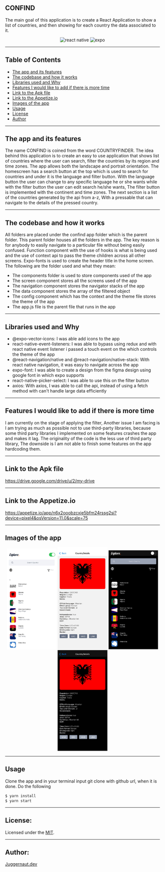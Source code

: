 ## CONFIND

The main goal of this application is to create a React Application to show a list of countries, and then showing for each country the data associated to it.

<div align="center">
  <img src="https://img.shields.io/badge/react_native-%2320232a.svg?style=for-the-badge&logo=react&logoColor=%2361DAFB" alt="react native">
  <img src="https://img.shields.io/badge/expo-1C1E24?style=for-the-badge&logo=expo&logoColor=#D04A37" alt="expo">
</div>

---

## Table of Contents

- [The app and its features](#the-app-and-its-features)
- [The codebase and how it works](#the-codebase-and-how-it-works)
- [Libraries used and Why](#libraries-used-and-why)
- [Features I would like to add if there is more time](#features-i-would-like-to-add-if-there-is-more-time)
- [Link to the Apk file](#link-to-the-apk-file)
- [Link to the Appetize.io](#link-to-the-appetize.io)
- [Images of the app](#images-of-the-app)
- [Usage](#usage)
- [License](#license)
- [Author](#author)

---

## The app and its features

The name CONFIND is coined from the word COUNTRYFINDER. The idea behind this application is to create an easy to use application that shows list of countries where the user can search, filter the countries by its region and time zones.
The app allows both the landscape and portrait orientation. The homescreen has a search button at the top which is used to search for countries and under it is the language and filter button. With the language button the user can change to any specific language he or she wants while with the filter button the user can edit search he/she wants, The filter button is implemented with the continent and time zones.
The next section is a list of the countries generated by the api from a-z, With a pressable that can navigate to the details of the pressed country.

---

## The codebase and how it works

All folders are placed under the confind app folder which is the parent folder. This parent folder houses all the folders in the app. The key reason is for anybody to easily navigate to a particular file without being easily confused. Function component with the use of hooks is what is being used and the use of context api to pass the theme children across all other screens. Expo-fonts is used to create the header title in the home screen.
The following are the folder used and what they mean:

- The components folder is used to store components used of the app
- The screen component stores all the screens used of the app
- The navigation component stores the navigator stacks of the app
- The data component stores the array of the filtered object
- The config component which has the context and the theme file stores the theme of the app
- The app.js file is the parent file that runs in the app

---

## Libraries used and Why

- @expo-vector-icons: I was able add icons to the app
- react-native-event-listeners: I was able to bypass using redux and with react native event listener i passed a touch event on the which controls the theme of the app
- @react-navigation/native and @react-navigation/native-stack: With react native navigation, it was easy to navigate across the app
- expo-font: I was able to create a design from the figma design using google font in which expo supports
- react-native-picker-select: I was able to use this on the filter button
- axios: With axios, I was able to call the api, instead of using a fetch method with can't handle large data efficiently

---

## Features I would like to add if there is more time

I am currently on the stage of applying the filter, Another issue I am facing is I am trying as much as possible not to use third-party libraries, because some third party libraries I implemented on some features crashes the app and makes it lag. The originality of the code is the less use of third party library, The downside is I am not able to finish some features on the app hardcoding them.

---

## Link to the Apk file

https://drive.google.com/drive/u/2/my-drive

---

## Link to the Appetize.io

https://appetize.io/app/n6x2ooobzcxie5bfm24rssg2si?device=pixel4&osVersion=11.0&scale=75

---

## Images of the app

<div align="center">
  <img width="32%" src="./assets/Images/White-home.jpeg">
  <img width="32%" src="./assets/Images/White-Details.jpeg">
  <img width="32%" src="./assets/Images/Dark-home.jpeg">
  <img width="32%" src="./assets/Images/Black-Details.jpeg">
</div>

---

## Usage

Clone the app and in your terminal input git clone with github url, when it is done. Do the following

```
$ yarn install
$ yarn start
```

---

## License:

Licensed under the [MIT](https://github.com/Davidon4/Confind/blob/main/LICENSE).

---

## Author:

[Juggernaut.dev](https://github.com/Davidon4)
